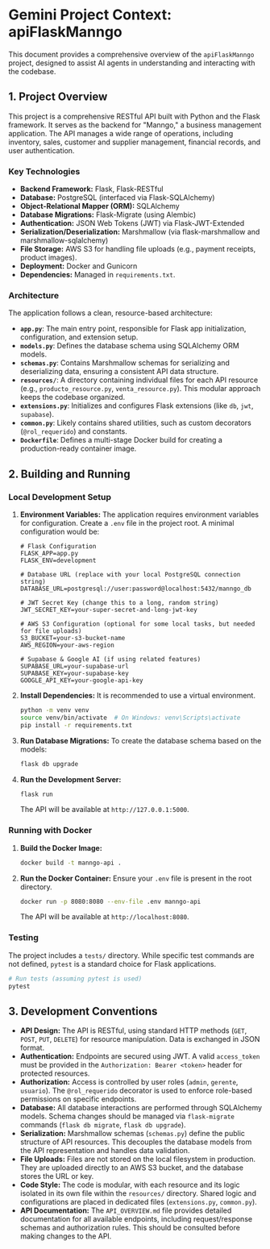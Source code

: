 # Gemini Project Context: apiFlaskManngo

This document provides a comprehensive overview of the `apiFlaskManngo` project, designed to assist AI agents in understanding and interacting with the codebase.

## 1. Project Overview

This project is a comprehensive RESTful API built with Python and the Flask framework. It serves as the backend for "Manngo," a business management application. The API manages a wide range of operations, including inventory, sales, customer and supplier management, financial records, and user authentication.

### Key Technologies

- **Backend Framework:** Flask, Flask-RESTful
- **Database:** PostgreSQL (interfaced via Flask-SQLAlchemy)
- **Object-Relational Mapper (ORM):** SQLAlchemy
- **Database Migrations:** Flask-Migrate (using Alembic)
- **Authentication:** JSON Web Tokens (JWT) via Flask-JWT-Extended
- **Serialization/Deserialization:** Marshmallow (via flask-marshmallow and marshmallow-sqlalchemy)
- **File Storage:** AWS S3 for handling file uploads (e.g., payment receipts, product images).
- **Deployment:** Docker and Gunicorn
- **Dependencies:** Managed in `requirements.txt`.

### Architecture

The application follows a clean, resource-based architecture:

- **`app.py`**: The main entry point, responsible for Flask app initialization, configuration, and extension setup.
- **`models.py`**: Defines the database schema using SQLAlchemy ORM models.
- **`schemas.py`**: Contains Marshmallow schemas for serializing and deserializing data, ensuring a consistent API data structure.
- **`resources/`**: A directory containing individual files for each API resource (e.g., `producto_resource.py`, `venta_resource.py`). This modular approach keeps the codebase organized.
- **`extensions.py`**: Initializes and configures Flask extensions (like `db`, `jwt`, `supabase`).
- **`common.py`**: Likely contains shared utilities, such as custom decorators (`@rol_requerido`) and constants.
- **`Dockerfile`**: Defines a multi-stage Docker build for creating a production-ready container image.

## 2. Building and Running

### Local Development Setup

1.  **Environment Variables:**
    The application requires environment variables for configuration. Create a `.env` file in the project root. A minimal configuration would be:

    ```env
    # Flask Configuration
    FLASK_APP=app.py
    FLASK_ENV=development
    
    # Database URL (replace with your local PostgreSQL connection string)
    DATABASE_URL=postgresql://user:password@localhost:5432/manngo_db
    
    # JWT Secret Key (change this to a long, random string)
    JWT_SECRET_KEY=your-super-secret-and-long-jwt-key
    
    # AWS S3 Configuration (optional for some local tasks, but needed for file uploads)
    S3_BUCKET=your-s3-bucket-name
    AWS_REGION=your-aws-region
    
    # Supabase & Google AI (if using related features)
    SUPABASE_URL=your-supabase-url
    SUPABASE_KEY=your-supabase-key
    GOOGLE_API_KEY=your-google-api-key
    ```

2.  **Install Dependencies:**
    It is recommended to use a virtual environment.

    ```bash
    python -m venv venv
    source venv/bin/activate  # On Windows: venv\Scripts\activate
    pip install -r requirements.txt
    ```

3.  **Run Database Migrations:**
    To create the database schema based on the models:

    ```bash
    flask db upgrade
    ```

4.  **Run the Development Server:**

    ```bash
    flask run
    ```
    The API will be available at `http://127.0.0.1:5000`.

### Running with Docker

1.  **Build the Docker Image:**

    ```bash
    docker build -t manngo-api .
    ```

2.  **Run the Docker Container:**
    Ensure your `.env` file is present in the root directory.

    ```bash
    docker run -p 8080:8080 --env-file .env manngo-api
    ```
    The API will be available at `http://localhost:8080`.

### Testing

The project includes a `tests/` directory. While specific test commands are not defined, `pytest` is a standard choice for Flask applications.

```bash
# Run tests (assuming pytest is used)
pytest
```

## 3. Development Conventions

-   **API Design:** The API is RESTful, using standard HTTP methods (`GET`, `POST`, `PUT`, `DELETE`) for resource manipulation. Data is exchanged in JSON format.
-   **Authentication:** Endpoints are secured using JWT. A valid `access_token` must be provided in the `Authorization: Bearer <token>` header for protected resources.
-   **Authorization:** Access is controlled by user roles (`admin`, `gerente`, `usuario`). The `@rol_requerido` decorator is used to enforce role-based permissions on specific endpoints.
-   **Database:** All database interactions are performed through SQLAlchemy models. Schema changes should be managed via `flask-migrate` commands (`flask db migrate`, `flask db upgrade`).
-   **Serialization:** Marshmallow schemas (`schemas.py`) define the public structure of API resources. This decouples the database models from the API representation and handles data validation.
-   **File Uploads:** Files are not stored on the local filesystem in production. They are uploaded directly to an AWS S3 bucket, and the database stores the URL or key.
-   **Code Style:** The code is modular, with each resource and its logic isolated in its own file within the `resources/` directory. Shared logic and configurations are placed in dedicated files (`extensions.py`, `common.py`).
-   **API Documentation:** The `API_OVERVIEW.md` file provides detailed documentation for all available endpoints, including request/response schemas and authorization rules. This should be consulted before making changes to the API.
